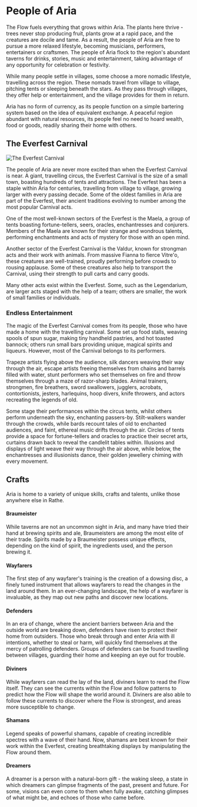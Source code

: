 # People of Aria

The Flow fuels everything that grows within Aria. The plants here thrive - trees never stop producing fruit, plants grow at a rapid pace, and the creatures are docile and tame. As a result, the people of Aria are free to pursue a more relaxed lifestyle, becoming musicians, performers, entertainers or craftsmen. The people of Aria flock to the region's abundant taverns for drinks, stories, music and entertainment, taking advantage of any opportunity for celebration or festivity.

While many people settle in villages, some choose a more nomadic lifestyle, travelling across the region. These nomads travel from village to village, pitching tents or sleeping beneath the stars. As they pass through villages, they offer help or entertainment, and the village provides for them in return.

Aria has no form of currency, as its people function on a simple bartering system based on the idea of equivalent exchange. A peaceful region abundant with natural resources, its people feel no need to hoard wealth, food or goods, readily sharing their home with others.

## The Everfest Carnival

![The Everfest Carnival](https://d2hl7maqck52px.cloudfront.net/world-of-rathe/aria/everfest.webp)

The people of Aria are never more excited than when the Everfest Carnival is near. A giant, travelling circus, the Everfest Carnival is the size of a small town, boasting hundreds of tents and attractions. The Everfest has been a staple within Aria for centuries, travelling from village to village, growing larger with every passing decade. Some of the oldest families in Aria are part of the Everfest, their ancient traditions evolving to number among the most popular Carnival acts.

One of the most well-known sectors of the Everfest is the Maela, a group of tents boasting fortune-tellers, seers, oracles, enchantresses and conjurers. Members of the Maela are known for their strange and wondrous talents, performing enchantments and acts of mystery for those with an open mind.

Another sector of the Everfest Carnival is the Valdur, known for strongman acts and their work with animals. From massive Fianna to fierce Vitre'o, these creatures are well-trained, proudly performing before crowds to rousing applause. Some of these creatures also help to transport the Carnival, using their strength to pull carts and carry goods.

Many other acts exist within the Everfest. Some, such as the Legendarium, are larger acts staged with the help of a team; others are smaller, the work of small families or individuals.

### Endless Entertainment
The magic of the Everfest Carnival comes from its people, those who have made a home with the travelling carnival. Some set up food stalls, weaving spools of spun sugar, making tiny handheld pastries, and hot toasted bannock; others run small bars providing unique, magical spirits and liqueurs. However, most of the Carnival belongs to its performers.

Trapeze artists flying above the audience, silk dancers weaving their way through the air, escape artists freeing themselves from chains and barrels filled with water, stunt performers who set themselves on fire and throw themselves through a maze of razor-sharp blades. Animal trainers, strongmen, fire breathers, sword swallowers, jugglers, acrobats, contortionists, jesters, harlequins, hoop divers, knife throwers, and actors recreating the legends of old.

Some stage their performances within the circus tents, whilst others perform underneath the sky, enchanting passers-by. Stilt-walkers wander through the crowds, while bards recount tales of old to enchanted audiences, and faint, ethereal music drifts through the air. Circles of tents provide a space for fortune-tellers and oracles to practice their secret arts, curtains drawn back to reveal the candlelit tables within. Illusions and displays of light weave their way through the air above, while below, the enchantresses and illusionists dance, their golden jewellery chiming with every movement.

## Crafts
Aria is home to a variety of unique skills, crafts and talents, unlike those anywhere else in Rathe.

#### Braumeister
While taverns are not an uncommon sight in Aria, and many have tried their hand at brewing spirits and ale, Braumeisters are among the most elite of their trade. Spirits made by a Braumeister possess unique effects, depending on the kind of spirit, the ingredients used, and the person brewing it.

#### Wayfarers
The first step of any wayfarer's training is the creation of a dowsing disc, a finely tuned instrument that allows wayfarers to read the changes in the land around them. In an ever-changing landscape, the help of a wayfarer is invaluable, as they map out new paths and discover new locations.

#### Defenders
In an era of change, where the ancient barriers between Aria and the outside world are breaking down, defenders have risen to protect their home from outsiders. Those who break through and enter Aria with ill intentions, whether to steal or harm, will quickly find themselves at the mercy of patrolling defenders. Groups of defenders can be found travelling between villages, guarding their home and keeping an eye out for trouble.

#### Diviners
While wayfarers can read the lay of the land, diviners learn to read the Flow itself. They can see the currents within the Flow and follow patterns to predict how the Flow will shape the world around it. Diviners are also able to follow these currents to discover where the Flow is strongest, and areas more susceptible to change.

#### Shamans
Legend speaks of powerful shamans, capable of creating incredible spectres with a wave of their hand. Now, shamans are best known for their work within the Everfest, creating breathtaking displays by manipulating the Flow around them.

#### Dreamers
A dreamer is a person with a natural-born gift - the waking sleep, a state in which dreamers can glimpse fragments of the past, present and future. For some, visions can even come to them when fully awake, catching glimpses of what might be, and echoes of those who came before.
